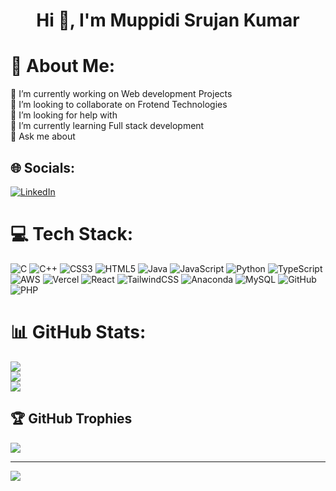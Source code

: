 <h1 align="center">Hi 👋, I'm Muppidi Srujan Kumar</h1>

# 💫 About Me:
🔭 I’m currently working on Web development Projects<br>👯 I’m looking to collaborate on Frotend Technologies <br>🤝 I’m looking for help with <br>🌱 I’m currently learning Full stack development <br>💬 Ask me about<br>


## 🌐 Socials:
[![LinkedIn](https://img.shields.io/badge/LinkedIn-%230077B5.svg?logo=linkedin&logoColor=white)](https://linkedin.com/in/www.linkedin.com/in/muppidi-srujan-kumar) 

# 💻 Tech Stack:
![C](https://img.shields.io/badge/c-%2300599C.svg?style=flat-square&logo=c&logoColor=white) ![C++](https://img.shields.io/badge/c++-%2300599C.svg?style=flat-square&logo=c%2B%2B&logoColor=white) ![CSS3](https://img.shields.io/badge/css3-%231572B6.svg?style=flat-square&logo=css3&logoColor=white) ![HTML5](https://img.shields.io/badge/html5-%23E34F26.svg?style=flat-square&logo=html5&logoColor=white) ![Java](https://img.shields.io/badge/java-%23ED8B00.svg?style=flat-square&logo=openjdk&logoColor=white) ![JavaScript](https://img.shields.io/badge/javascript-%23323330.svg?style=flat-square&logo=javascript&logoColor=%23F7DF1E) ![Python](https://img.shields.io/badge/python-3670A0?style=flat-square&logo=python&logoColor=ffdd54) ![TypeScript](https://img.shields.io/badge/typescript-%23007ACC.svg?style=flat-square&logo=typescript&logoColor=white) ![AWS](https://img.shields.io/badge/AWS-%23FF9900.svg?style=flat-square&logo=amazon-aws&logoColor=white) ![Vercel](https://img.shields.io/badge/vercel-%23000000.svg?style=flat-square&logo=vercel&logoColor=white) ![React](https://img.shields.io/badge/react-%2320232a.svg?style=flat-square&logo=react&logoColor=%2361DAFB) ![TailwindCSS](https://img.shields.io/badge/tailwindcss-%2338B2AC.svg?style=flat-square&logo=tailwind-css&logoColor=white) ![Anaconda](https://img.shields.io/badge/Anaconda-%2344A833.svg?style=flat-square&logo=anaconda&logoColor=white) ![MySQL](https://img.shields.io/badge/mysql-4479A1.svg?style=flat-square&logo=mysql&logoColor=white) ![GitHub](https://img.shields.io/badge/github-%23121011.svg?style=flat-square&logo=github&logoColor=white) ![PHP](https://img.shields.io/badge/php-%23777BB4.svg?style=flat-square&logo=php&logoColor=white)
# 📊 GitHub Stats:
![](https://github-readme-stats.vercel.app/api?username=MUPPIDISRUJANKUMAR&theme=dark&hide_border=false&include_all_commits=false&count_private=false)<br/>
![](https://nirzak-streak-stats.vercel.app/?user=MUPPIDISRUJANKUMAR&theme=dark&hide_border=false)<br/>
![](https://github-readme-stats.vercel.app/api/top-langs/?username=MUPPIDISRUJANKUMAR&theme=dark&hide_border=false&include_all_commits=false&count_private=false&layout=compact)

## 🏆 GitHub Trophies
![](https://github-profile-trophy.vercel.app/?username=MUPPIDISRUJANKUMAR&theme=radical&no-frame=false&no-bg=false&margin-w=4)

---
[![](https://visitcount.itsvg.in/api?id=MUPPIDISRUJANKUMAR&icon=0&color=0)](https://visitcount.itsvg.in)

<!-- Proudly created with GPRM ( https://gprm.itsvg.in ) -->
<!-- <h3 align="center"></h3> -->

<!--<p align="left"> <img src="https://komarev.com/ghpvc/?username=muppidisrujankumar&label=Profile%20views&color=0e75b6&style=flat" alt="muppidisrujankumar" /> </p>

<p align="left"> <a href="https://github.com/ryo-ma/github-profile-trophy"><img src="https://github-profile-trophy.vercel.app/?username=muppidisrujankumar" alt="muppidisrujankumar" /></a> </p>

<h3 align="left">Connect with me:</h3>
<p align="left">
</p> -->

<!--<h3 align="left">Languages and Tools:</h3>
<p align="left"> <a href="https://www.arduino.cc/" target="_blank" rel="noreferrer">  <img src="https://cdn.worldvectorlogo.com/logos/arduino-1.svg" alt="arduino" width="40" height="40"/> </a> <t>
  <a href="https://getbootstrap.com" target="_blank" rel="noreferrer"> <img src="https://raw.githubusercontent.com/devicons/devicon/master/icons/bootstrap/bootstrap-plain-wordmark.svg" alt="bootstrap" width="40"    height="40"/> </a> <t> <a href="https://www.cprogramming.com/" target="_blank" rel="noreferrer"> <img src="https://raw.githubusercontent.com/devicons/devicon/master/icons/c/c-original.svg" alt="c" width="40"     height="40"/> </a> <t><a href="https://www.w3schools.com/cpp/" target="_blank" rel="noreferrer"> <img src="https://raw.githubusercontent.com/devicons/devicon/master/icons/cplusplus/cplusplus-original.svg"            alt="cplusplus" width="40" height="40"/> </a> <t> <a href="https://www.w3schools.com/css/" target="_blank" rel="noreferrer"> <img src="https://raw.githubusercontent.com/devicons/devicon/master/icons/css3/css3-        original-wordmark.svg" alt="css3" width="40" height="40"/> </a> <t> <a href="https://git-scm.com/" target="_blank" rel="noreferrer"> <img src="https://www.vectorlogo.zone/logos/git-scm/git-scm-icon.svg" alt="git"     width="40" height="40"/> </a> <t> <a href="https://www.w3.org/html/" target="_blank" rel="noreferrer"> <img src="https://raw.githubusercontent.com/devicons/devicon/master/icons/html5/html5-original-wordmark.svg"      alt="html5" width="40" height="40"/> </a> <t> <a href="https://www.java.com" target="_blank" rel="noreferrer"> <img src="https://raw.githubusercontent.com/devicons/devicon/master/icons/java/java-original.svg"         alt="java" width="40" height="40"/> </a> <t> <a href="https://developer.mozilla.org/en-US/docs/Web/JavaScript" target="_blank" rel="noreferrer"> <img                                                                    src="https://raw.githubusercontent.com/devicons/devicon/master/icons/javascript/javascript-original.svg" alt="javascript" width="40" height="40"/> </a> <t> <a href="https://www.mongodb.com/" target="_blank"           rel="noreferrer"> <img src="https://raw.githubusercontent.com/devicons/devicon/master/icons/mongodb/mongodb-original-wordmark.svg" alt="mongodb" width="40" height="40"/> </a> <br> <a href="https://www.mysql.com/"      target="_blank" rel="noreferrer"> <img src="https://raw.githubusercontent.com/devicons/devicon/master/icons/mysql/mysql-original-wordmark.svg" alt="mysql" width="40" height="40"/> <t> </a> <a                          href="https://opencv.org/" target="_blank" rel="noreferrer"> <img src="https://www.vectorlogo.zone/logos/opencv/opencv-icon.svg" alt="opencv" width="40" height="40"/> </a> <t> <a href="https://www.oracle.com/"        target="_blank" rel="noreferrer"> <img src="https://raw.githubusercontent.com/devicons/devicon/master/icons/oracle/oracle-original.svg" alt="oracle" width="40" height="40"/> </a> <t> <a                                href="https://pandas.pydata.org/" target="_blank" rel="noreferrer"> <img src="https://raw.githubusercontent.com/devicons/devicon/2ae2a900d2f041da66e950e4d48052658d850630/icons/pandas/pandas-original.svg"          alt="pandas" width="40" height="40"/> </a> <t> <a href="https://www.python.org" target="_blank" rel="noreferrer"> <img src="https://raw.githubusercontent.com/devicons/devicon/master/icons/python/python-               original.svg" alt="python" width="40" height="40"/> </a> <t> <a href="https://scikit-learn.org/" target="_blank" rel="noreferrer"> <img                                                                                  src="https://upload.wikimedia.org/wikipedia/commons/0/05/Scikit_learn_logo_small.svg" alt="scikit_learn" width="40" height="40"/> </a> <t> <a href="https://seaborn.pydata.org/" target="_blank" rel="noreferrer">       <img src="https://seaborn.pydata.org/_images/logo-mark-lightbg.svg" alt="seaborn" width="40" height="40"/> </a> </p>

<p><img align="left" src="https://github-readme-stats.vercel.app/api/top-langs?username=muppidisrujankumar&show_icons=true&locale=en&layout=compact" alt="muppidisrujankumar" /></p>

<p>&nbsp;<img align="center" src="https://github-readme-stats.vercel.app/api?username=muppidisrujankumar&show_icons=true&locale=en" alt="muppidisrujankumar" /></p>

<p><img align="center" src="https://github-readme-streak-stats.herokuapp.com/?user=muppidisrujankumar&" alt="muppidisrujankumar" /></p>-->
